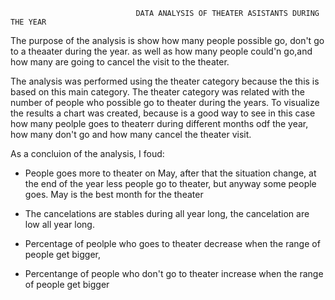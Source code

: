                  
                 
                 
                                DATA ANALYSIS OF THEATER ASISTANTS DURING THE YEAR


 The purpose of the analysis is show how many people possible go, don't go to a theaater during the year. as well as how many people could'n go,and how many are going to cancel the visit to the theater.

The analysis was performed using the theater category because the this is based on this main category. The theater category was related with the number of people who possible go to theater during the years. To visualize the results a chart was created, because is a good way to see in this case how many peolple goes to theaterr during different months odf the year, how many don't go and how many cancel the theater visit.


As a concluion of the analysis, I foud:

- People goes more to theater on May, after that the situation change, at the end of the year less people go to theater, but anyway some people goes. May is the best month for the theater

- The cancelations are stables during all year long, the cancelation are low all year long.

- Percentage of peolple who goes to theater decrease when the range of people get bigger, 

- Percentange of people who don't go to theater increase when the range of people get bigger

